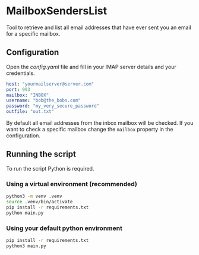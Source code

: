 # MailboxSendersList
Tool to retrieve and list all email addresses that have ever sent you an email for a specific mailbox.

## Configuration

Open the *config.yaml* file and fill in your IMAP server details and your credentials.

```yaml
host: "yourmailserver@server.com"
port: 993
mailbox: "INBOX"
username: "bob@the_bobs.com"
password: "my_very_secure_password"
outfile: "out.txt"
```

By default all email addresses from the inbox mailbox will be checked. If you want to check a specific mailbox change the `mailbox` property in the configuration.

## Running the script

To run the script Python is required.

### Using a virtual environment (recommended)

```bash
python3 -m venv .venv
source .venv/bin/activate
pip install -r requirements.txt
python main.py
```

### Using your default python environment

```bash
pip install -r requirements.txt
python3 main.py
```
